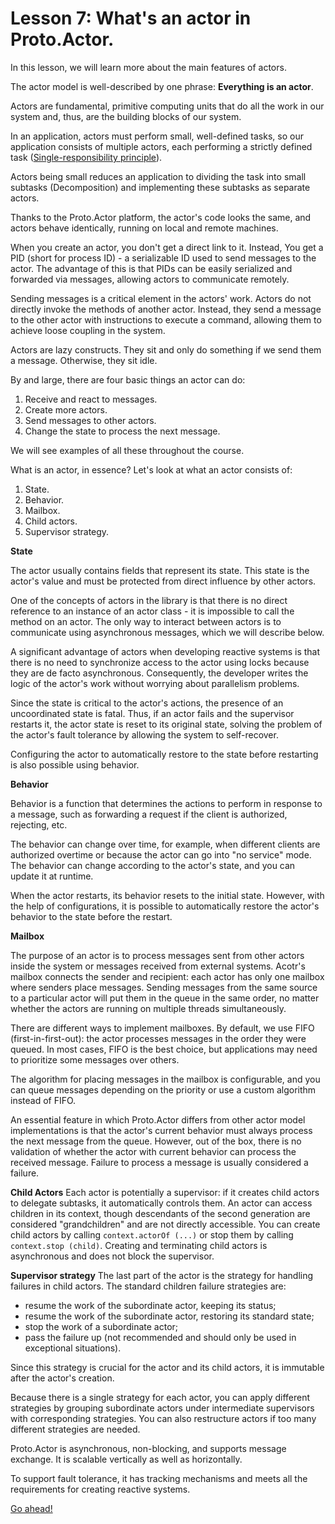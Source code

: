 # Lesson 7: What's an actor in Proto.Actor.

In this lesson, we will learn more about the main features of actors.

The actor model is well-described by one phrase: **Everything is an actor**.

Actors are fundamental, primitive computing units that do all the work in our system and, thus, are the building blocks of our system.

In an application, actors must perform small, well-defined tasks, so our application consists of multiple actors, each performing a strictly defined task ([Single-responsibility principle](https://en.wikipedia.org/wiki/Single-responsibility_principle)). 

Actors being small reduces an application to dividing the task into small subtasks (Decomposition) and implementing these subtasks as separate actors.

Thanks to the Proto.Actor platform, the actor's code looks the same, and actors behave identically, running on local and remote machines.

When you create an actor, you don't get a direct link to it. Instead, You get a PID (short for process ID) - a serializable ID used to send messages to the actor. The advantage of this is that PIDs can be easily serialized and forwarded via messages, allowing actors to communicate remotely.

Sending messages is a critical element in the actors' work. Actors do not directly invoke the methods of another actor. Instead, they send a message to the other actor with instructions to execute a command, allowing them to achieve loose coupling in the system.

Actors are lazy constructs. They sit and only do something if we send them a message. Otherwise, they sit idle.

By and large, there are four basic things an actor can do:

1. Receive and react to messages.
2. Create more actors.
3. Send messages to other actors.
4. Change the state to process the next message.

We will see examples of all these throughout the course.

What is an actor, in essence? Let's look at what an actor consists of:

1. State.
2. Behavior.
3. Mailbox.
4. Child actors.
5. Supervisor strategy.

**State**

The actor usually contains fields that represent its state. This state is the actor's value and must be protected from direct influence by other actors.

One of the concepts of actors in the library is that there is no direct reference to an instance of an actor class - it is impossible to call the method on an actor. The only way to interact between actors is to communicate using asynchronous messages, which we will describe below.

A significant advantage of actors when developing reactive systems is that there is no need to synchronize access to the actor using locks because they are de facto asynchronous. Consequently, the developer writes the logic of the actor's work without worrying about parallelism problems.

Since the state is critical to the actor's actions, the presence of an uncoordinated state is fatal. Thus, if an actor fails and the supervisor restarts it, the actor state is reset to its original state, solving the problem of the actor's fault tolerance by allowing the system to self-recover.

Configuring the actor to automatically restore to the state before restarting is also possible using behavior.

**Behavior**

Behavior is a function that determines the actions to perform in response to a message, such as forwarding a request if the client is authorized, rejecting, etc.

The behavior can change over time, for example, when different clients are authorized overtime or because the actor can go into "no service" mode. The behavior can change according to the actor's state, and you can update it at runtime.

When the actor restarts, its behavior resets to the initial state. However, with the help of configurations, it is possible to automatically restore the actor's behavior to the state before the restart.

**Mailbox**

The purpose of an actor is to process messages sent from other actors inside the system or messages received from external systems. Acotr's mailbox connects the sender and recipient: each actor has only one mailbox where senders place messages. Sending messages from the same source to a particular actor will put them in the queue in the same order, no matter whether the actors are running on multiple threads simultaneously.

There are different ways to implement mailboxes. By default, we use FIFO (first-in-first-out): the actor processes messages in the order they were queued. In most cases, FIFO is the best choice, but applications may need to prioritize some messages over others.

The algorithm for placing messages in the mailbox is configurable, and you can queue messages depending on the priority or use a custom algorithm instead of FIFO.

An essential feature in which Proto.Actor differs from other actor model implementations is that the actor's current behavior must always process the next message from the queue. However, out of the box, there is no validation of whether the actor with current behavior can process the received message. Failure to process a message is usually considered a failure.

**Child Actors**
Each actor is potentially a supervisor: if it creates child actors to delegate subtasks, it automatically controls them. An actor can access children in its context, though descendants of the second generation are considered "grandchildren" and are not directly accessible. You can create child actors by calling `context.actorOf (...)` or stop them by calling `context.stop (child)`. Creating and terminating child actors is asynchronous and does not block the supervisor.

**Supervisor strategy**
The last part of the actor is the strategy for handling failures in child actors. The standard children failure strategies are:

- resume the work of the subordinate actor, keeping its status;
- resume the work of the subordinate actor, restoring its standard state;
- stop the work of a subordinate actor;
- pass the failure up (not recommended and should only be used in exceptional situations).

Since this strategy is crucial for the actor and its child actors, it is immutable after the actor's creation.

Because there is a single strategy for each actor, you can apply different strategies by grouping subordinate actors under intermediate supervisors with corresponding strategies. You can also restructure actors if too many different strategies are needed.

Proto.Actor is asynchronous, non-blocking, and supports message exchange. It is scalable vertically as well as horizontally.

To support fault tolerance, it has tracking mechanisms and meets all the requirements for creating reactive systems.

[Go ahead!](../lesson-8)
